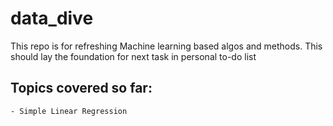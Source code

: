 # data_dive
This repo is for refreshing Machine learning based algos and methods. 
This should lay the foundation for next task in personal to-do list

## Topics covered so far:
    - Simple Linear Regression 